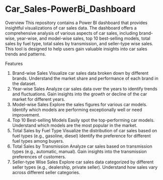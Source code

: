 # Car_Sales-PowerBi_Dashboard
Overview
This repository contains a Power BI dashboard that provides insightful visualizations of car sales data. The dashboard offers a comprehensive analysis of various aspects of car sales, including brand-wise, year-wise, and model-wise sales, top 10 best-selling models, total sales by fuel type, total sales by transmission, and seller-type wise sales. This tool is designed to help users gain valuable insights into car sales trends and patterns.

Features
1. Brand-wise Sales
Visualize car sales data broken down by different brands.
Understand the market share and performance of each brand in the dataset.
2. Year-wise Sales
Analyze car sales data over the years to identify trends and fluctuations.
Gain insights into the growth or decline of the car market for different years.
3. Model-wise Sales
Explore the sales figures for various car models.
Identify which models are performing exceptionally well or need improvement.
4. Top 10 Best-selling Models
Easily spot the top-performing car models.
Understand which models are the most popular in the market.
5. Total Sales by Fuel Type
Visualize the distribution of car sales based on fuel types (e.g., gasoline, diesel)
Identify the preference for different fuel types among buyers.
6. Total Sales by Transmission
Analyze car sales based on transmission types (e.g., automatic, manual).
Gain insights into the transmission preferences of customers.
7. Seller-type Wise Sales
Explore car sales data categorized by different seller types (e.g., dealership, private seller).
Understand how sales vary across different seller categories.
